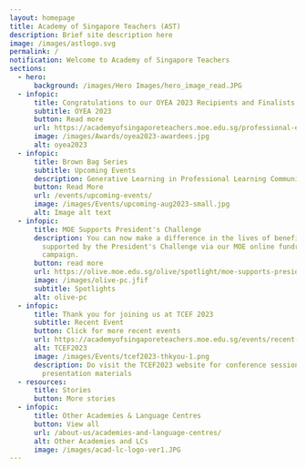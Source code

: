 ```yaml
---
layout: homepage
title: Academy of Singapore Teachers (AST)
description: Brief site description here
image: /images/astlogo.svg
permalink: /
notification: Welcome to Academy of Singapore Teachers
sections:
  - hero:
      background: /images/Hero Images/hero_image_read.JPG
  - infopic:
      title: Congratulations to our OYEA 2023 Recipients and Finalists
      subtitle: OYEA 2023
      button: Read more
      url: https://academyofsingaporeteachers.moe.edu.sg/professional-excellence/oyea/stories/
      image: /images/Awards/oyea2023-awardees.jpg
      alt: oyea2023
  - infopic:
      title: Brown Bag Series
      subtitle: Upcoming Events
      description: Generative Learning in Professional Learning Communities
      button: Read More
      url: /events/upcoming-events/
      image: /images/Events/upcoming-aug2023-small.jpg
      alt: Image alt text
  - infopic:
      title: MOE Supports President's Challenge
      description: You can now make a difference in the lives of beneficiaries
        supported by the President's Challenge via our MOE online fundraising
        campaign.
      button: read more
      url: https://olive.moe.edu.sg/olive/spotlight/moe-supports-presidents-challenge-2023/
      image: /images/olive-pc.jfif
      subtitle: Spotlights
      alt: olive-pc
  - infopic:
      title: Thank you for joining us at TCEF 2023
      subtitle: Recent Event
      button: Click for more recent events
      url: https://academyofsingaporeteachers.moe.edu.sg/events/recent-events
      alt: TCEF2023
      image: /images/Events/tcef2023-thkyou-1.png
      description: Do visit the TCEF2023 website for conference session recordings and
        presentation materials
  - resources:
      title: Stories
      button: More stories
  - infopic:
      title: Other Academies & Language Centres
      button: View all
      url: /about-us/academies-and-language-centres/
      alt: Other Academies and LCs
      image: /images/acad-lc-logo-ver1.JPG
---
```

